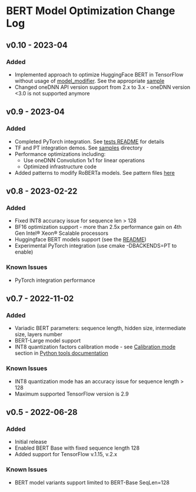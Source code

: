 # BERT Model Optimization Change Log

## v0.10 - 2023-04

### Added

* Implemented approach to optimize HuggingFace BERT in TensorFlow without usage of [model_modifier](python/model_modifier/).
  See the appropriate [sample](samples/tensorflow_no_model_modifier_performance/)
* Changed oneDNN API version support from 2.x to 3.x - oneDNN version <3.0 is not supported anymore

## v0.9 - 2023-04

### Added

* Completed PyTorch integration. See [tests README](tests/pytorch/README.md) for details
* TF and PT integration demos. See [samples](samples/) directory
* Performance optimizations including:
  * Use oneDNN Convolution 1x1 for linear operations
  * Optimized infrastructure code
* Added patterns to modify RoBERTa models. See pattern files [here](util/tf2-hf-roberta/)

## v0.8 - 2023-02-22

### Added

* Fixed INT8 accuracy issue for sequence len > 128
* BF16 optimization support - more than 2.5x performance gain on 4th Gen Intel® Xeon® Scalable processors
* Huggingface BERT models support (see the [README](util/tf2-hf/README.md))
* Experimental PyTorch integration (use cmake -DBACKENDS=PT to enable)

### Known Issues

* PyTorch integration performance

## v0.7 - 2022-11-02

### Added

* Variadic BERT parameters: sequence length, hidden size, intermediate size, layers number
* BERT-Large model support
* INT8 quantization factors calibration mode - see [Calibration mode](python/README.md#calibration-mode) section in [Python tools documentation](python/README.md)

### Known Issues

* INT8 quantization mode has an accuracy issue for sequence length > 128
* Maximum supported TensorFlow version is 2.9

## v0.5 - 2022-06-28

### Added

* Initial release
* Enabled BERT Base with fixed sequence length 128
* Added support for TensorFlow v.1.15, v.2.x

### Known Issues

* BERT model variants support limited to BERT-Base SeqLen=128
